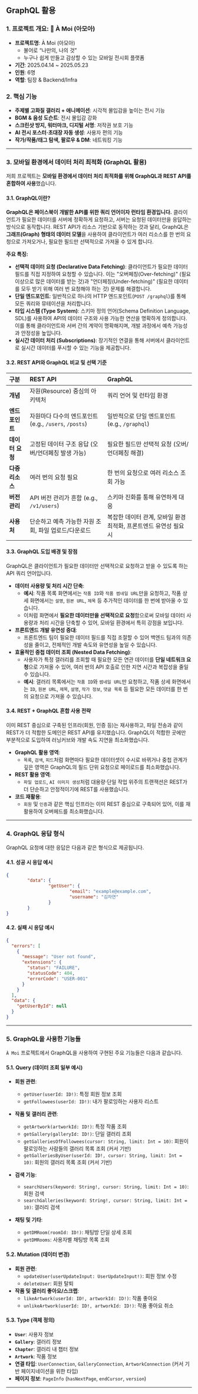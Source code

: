 GraphQL 활용
---

### 1. 프로젝트 개요: 🎨 À Moi (아모아)

* **프로젝트명**: À Moi (아모아)
    * 불어로 “나만의, 나의 것”
    * 누구나 쉽게 만들고 감상할 수 있는 모바일 전시회 플랫폼
* **기간**: 2025.04.14 ~ 2025.05.23
* **인원**: 6명
* **역할**: 팀장 & Backend/Infra

### 2. 핵심 기능

* **주제별 고화질 갤러리 + 애니메이션**: 시각적 몰입감을 높이는 전시 기능
* **BGM & 음성 도슨트**: 전시 몰입감 강화
* **스크린샷 방지, 워터마크, 디지털 서명**: 저작권 보호 기능
* **AI 전시 포스터·초대장 자동 생성**: 사용자 편의 기능
* **작가/작품/태그 탐색, 팔로우 & DM**: 네트워킹 기능

---

### 3. 모바일 환경에서 데이터 처리 최적화 (GraphQL 활용)

저희 프로젝트는 **모바일 환경에서 데이터 처리 최적화를 위해 GraphQL과 REST API를 혼합하여 사용**했습니다.

#### 3.1. GraphQL이란?

**GraphQL은 페이스북이 개발한 API를 위한 쿼리 언어이자 런타임 환경입니다.** 클라이언트가 필요한 데이터를 서버에 정확하게 요청하고, 서버는 요청된 데이터만을 응답하는 방식으로 동작합니다. REST API가 리소스 기반으로 동작하는 것과 달리, GraphQL은 **그래프(Graph) 형태의 데이터 모델**을 사용하여 클라이언트가 여러 리소스를 한 번의 요청으로 가져오거나, 필요한 필드만 선택적으로 가져올 수 있게 합니다.

**주요 특징:**

* **선택적 데이터 요청 (Declarative Data Fetching)**: 클라이언트가 필요한 데이터 필드를 직접 지정하여 요청할 수 있습니다. 이는 "오버페칭(Over-fetching)" (필요 이상으로 많은 데이터를 받는 것)과 "언더페칭(Under-fetching)" (필요한 데이터를 모두 받기 위해 여러 번 요청해야 하는 것) 문제를 해결합니다.
* **단일 엔드포인트**: 일반적으로 하나의 HTTP 엔드포인트(`POST /graphql`)를 통해 모든 쿼리와 뮤테이션을 처리합니다.
* **타입 시스템 (Type System)**: 스키마 정의 언어(Schema Definition Language, SDL)를 사용하여 API의 데이터 구조와 사용 가능한 연산을 명확하게 정의합니다. 이를 통해 클라이언트와 서버 간의 계약이 명확해지며, 개발 과정에서 예측 가능성과 안정성을 높입니다.
* **실시간 데이터 처리 (Subscriptions)**: 장기적인 연결을 통해 서버에서 클라이언트로 실시간 데이터를 푸시할 수 있는 기능을 제공합니다.

#### 3.2. REST API와 GraphQL 비교 및 선택 기준

| 구분           | REST API                                    | GraphQL                                     |
| :------------- | :------------------------------------------ | :------------------------------------------ |
| **개념** | 자원(Resource) 중심의 아키텍처              | 쿼리 언어 및 런타임 환경                  |
| **엔드포인트** | 자원마다 다수의 엔드포인트 (e.g., `/users`, `/posts`) | 일반적으로 단일 엔드포인트 (e.g., `/graphql`) |
| **데이터 요청** | 고정된 데이터 구조 응답 (오버/언더페칭 발생 가능) | 필요한 필드만 선택적 요청 (오버/언더페칭 해결) |
| **다중 리소스** | 여러 번의 요청 필요                         | 한 번의 요청으로 여러 리소스 조회 가능    |
| **버전 관리** | API 버전 관리가 흔함 (e.g., `/v1/users`) | 스키마 진화를 통해 유연하게 대응          |
| **사용처** | 단순하고 예측 가능한 자원 조회, 파일 업로드/다운로드 | 복잡한 데이터 관계, 모바일 환경 최적화, 프론트엔드 유연성 필요 시 |

#### 3.3. GraphQL 도입 배경 및 장점

GraphQL은 클라이언트가 필요한 데이터만 선택적으로 요청하고 받을 수 있도록 하는 API 쿼리 언어입니다.

* **데이터 사용량 및 처리 시간 단축**:
    * **예시**: 작품 목록 화면에서는 `작품 ID`와 `작품 썸네일 URL`만을 요청하고, 작품 상세 화면에서는 `설명`, `원본 URL`, `제목` 등 추가적인 데이터를 한 번에 받아올 수 있습니다.
    * 이처럼 화면에서 **필요한 데이터만을 선택적으로 요청**함으로써 모바일 데이터 사용량과 처리 시간을 단축할 수 있어, 모바일 환경에서 특히 강점을 보입니다.
* **프론트엔드 개발 유연성 증대**:
    * 프론트엔드 팀이 필요한 데이터 필드를 직접 조절할 수 있어 백엔드 팀과의 의존성을 줄이고, 전체적인 개발 속도와 유연성을 높일 수 있습니다.
* **효율적인 중첩 데이터 조회 (Nested Data Fetching)**:
    * 사용자가 특정 갤러리를 조회할 때 필요한 모든 연관 데이터를 **단일 네트워크 요청**으로 가져올 수 있어, 여러 번의 API 호출로 인한 지연 시간과 복잡성을 줄일 수 있습니다.
    * **예시**: 갤러리 목록에서는 `작품 ID`와 `썸네일 URL`만 요청하고, 작품 상세 화면에서는 `ID`, `원본 URL`, `제목`, `설명`, `작가 정보`, `댓글 목록` 등 필요한 모든 데이터를 한 번의 요청으로 가져올 수 있습니다.

#### 3.4. REST + GraphQL 혼합 사용 전략

이미 REST 중심으로 구축된 인프라(회원, 인증 등)는 재사용하고, 파일 전송과 같이 REST가 더 적합한 도메인은 REST API를 유지했습니다. GraphQL이 적합한 곳에만 부분적으로 도입하여 러닝커브와 개발 속도 지연을 최소화했습니다.

* **GraphQL 활용 영역**:
    * `목록`, `검색`, `피드`처럼 화면마다 필요한 데이터셋이 수시로 바뀌거나 중첩 관계가 깊은 영역은 GraphQL의 필드 단위 요청으로 페이로드를 최소화했습니다.
* **REST 활용 영역**:
    * `파일 업로드`, `AI 이미지 생성`처럼 대용량·단일 작업 위주의 트랜잭션은 REST가 더 단순하고 안정적이기에 REST를 사용했습니다.
* **코드 재활용**:
    * `회원` 및 `인증`과 같은 핵심 인프라는 이미 REST 중심으로 구축되어 있어, 이를 재활용하여 오버헤드를 최소화했습니다.

---

### 4. GraphQL 응답 형식

GraphQL 요청에 대한 응답은 다음과 같은 형식으로 제공됩니다.

#### 4.1. 성공 시 응답 예시

```json
{
		"data": {
				"getUser": {
						"email": "example@example.com",
						"username": "김자연"
				}
		}
}
```

#### 4.2. 실패 시 응답 예시

```json
{
  "errors": [
    {
      "message": "User not found",
      "extensions": {
        "status": "FAILURE",
        "statusCode": 404,
        "errorCode": "USER-001"
      }
    }
  ],
  "data": {
    "getUserById": null
  }
}
```

---

### 5. GraphQL을 사용한 기능들

`À Moi` 프로젝트에서 GraphQL을 사용하여 구현된 주요 기능들은 다음과 같습니다.

#### 5.1. Query (데이터 조회 일부 예시)

* **회원 관련**:
    * `getUser(userId: ID!)`: 특정 회원 정보 조회
    * `getFollowees(userId: ID!)`: 내가 팔로잉하는 사용자 리스트

* **작품 및 갤러리 관련**:
    * `getArtwork(artworkId: ID!)`: 특정 작품 조회
    * `getGallery(galleryId: ID!)`: 단일 갤러리 조회
    * `getGalleriesOfFollowees(cursor: String, limit: Int = 10)`: 회원이 팔로잉하는 사람들의 갤러리 목록 조회 (커서 기반)
    * `getGalleriesByUser(userId: ID!, cursor: String, limit: Int = 10)`: 회원의 갤러리 목록 조회 (커서 기반)
* **검색 기능**:
    * `searchUsers(keyword: String!, cursor: String, limit: Int = 10)`: 회원 검색
    * `searchGalleries(keyword: String!, cursor: String, limit: Int = 10)`: 갤러리 검색
* **채팅 및 기타**:
    * `getDMRoom(roomId: ID!)`: 채팅방 단일 상세 조회
    * `getDMRooms`: 사용자별 채팅방 목록 조회
 
#### 5.2. Mutation (데이터 변경)

* **회원 관련**:
    * `updateUser(userUpdateInput: UserUpdateInput!)`: 회원 정보 수정
    * `deleteUser`: 회원 탈퇴
* **작품 및 갤러리 좋아요/스크랩**:
    * `likeArtwork(userId: ID!, artworkId: ID!)`: 작품 좋아요
    * `unlikeArtwork(userId: ID!, artworkId: ID!)`: 작품 좋아요 취소

#### 5.3. Type (객체 정의)

* **`User`**: 사용자 정보
* **`Gallery`**: 갤러리 정보
* **`Chapter`**: 갤러리 내 챕터 정보
* **`Artwork`**: 작품 정보
* **연결 타입**: `UserConnection`, `GalleryConnection`, `ArtworkConnection` (커서 기반 페이지네이션을 위한 타입)
* **페이지 정보**: `PageInfo` (`hasNextPage`, `endCursor`, `version`)

---
